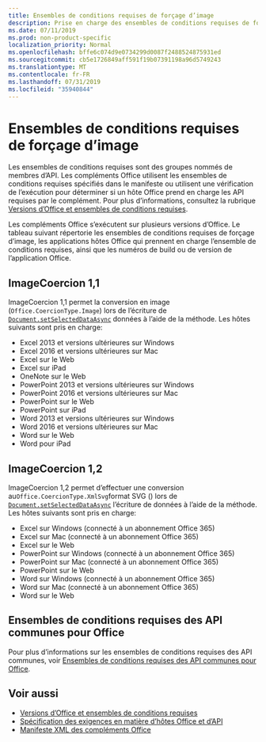 ```yaml
---
title: Ensembles de conditions requises de forçage d’image
description: Prise en charge des ensembles de conditions requises de forçage d’image avec des compléments Office dans Excel, PowerPoint et Word.
ms.date: 07/11/2019
ms.prod: non-product-specific
localization_priority: Normal
ms.openlocfilehash: bffe6c074d9e0734299d0087f2488524875931ed
ms.sourcegitcommit: cb5e1726849aff591f19b07391198a96d5749243
ms.translationtype: MT
ms.contentlocale: fr-FR
ms.lasthandoff: 07/31/2019
ms.locfileid: "35940844"
---
```

# <a name="image-coercion-requirement-sets"></a>Ensembles de conditions requises de forçage d’image

Les ensembles de conditions requises sont des groupes nommés de membres d’API. Les compléments Office utilisent les ensembles de conditions requises spécifiés dans le manifeste ou utilisent une vérification de l’exécution pour déterminer si un hôte Office prend en charge les API requises par le complément. Pour plus d’informations, consultez la rubrique [Versions d’Office et ensembles de conditions requises](/office/dev/add-ins/develop/office-versions-and-requirement-sets).

Les compléments Office s’exécutent sur plusieurs versions d’Office. Le tableau suivant répertorie les ensembles de conditions requises de forçage d’image, les applications hôtes Office qui prennent en charge l’ensemble de conditions requises, ainsi que les numéros de build ou de version de l’application Office.

## <a name="imagecoercion-11"></a>ImageCoercion 1,1

ImageCoercion 1,1 permet la conversion en image (`Office.CoercionType.Image`) lors de l’écriture de [`Document.setSelectedDataAsync`](/javascript/api/office/office.document#setselecteddataasync-data--options--callback-) données à l’aide de la méthode. Les hôtes suivants sont pris en charge:

- Excel 2013 et versions ultérieures sur Windows
- Excel 2016 et versions ultérieures sur Mac
- Excel sur le Web
- Excel sur iPad
- OneNote sur le Web
- PowerPoint 2013 et versions ultérieures sur Windows
- PowerPoint 2016 et versions ultérieures sur Mac
- PowerPoint sur le Web
- PowerPoint sur iPad
- Word 2013 et versions ultérieures sur Windows
- Word 2016 et versions ultérieures sur Mac
- Word sur le Web
- Word pour iPad

## <a name="imagecoercion-12"></a>ImageCoercion 1,2

ImageCoercion 1,2 permet d’effectuer une conversion au`Office.CoercionType.XmlSvg`format SVG () lors de [`Document.setSelectedDataAsync`](/javascript/api/office/office.document#setselecteddataasync-data--options--callback-) l’écriture de données à l’aide de la méthode. Les hôtes suivants sont pris en charge:

- Excel sur Windows (connecté à un abonnement Office 365)
- Excel sur Mac (connecté à un abonnement Office 365)
- Excel sur le Web
- PowerPoint sur Windows (connecté à un abonnement Office 365)
- PowerPoint sur Mac (connecté à un abonnement Office 365)
- PowerPoint sur le Web
- Word sur Windows (connecté à un abonnement Office 365)
- Word sur Mac (connecté à un abonnement Office 365)
- Word sur le Web

## <a name="office-common-api-requirement-sets"></a>Ensembles de conditions requises des API communes pour Office

Pour plus d’informations sur les ensembles de conditions requises des API communes, voir [Ensembles de conditions requises des API communes pour Office](office-add-in-requirement-sets.md).

## <a name="see-also"></a>Voir aussi

- [Versions d’Office et ensembles de conditions requises](/office/dev/add-ins/develop/office-versions-and-requirement-sets)
- [Spécification des exigences en matière d’hôtes Office et d’API](/office/dev/add-ins/develop/specify-office-hosts-and-api-requirements)
- [Manifeste XML des compléments Office](/office/dev/add-ins/develop/add-in-manifests)
